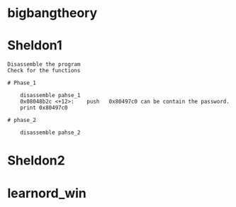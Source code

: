 # bigbangtheory

# Sheldon1
    
    Disassemble the program
    Check for the functions
     
    # Phase_1
        
        disassemble pahse_1
        0x08048b2c <+12>:    push   0x80497c0 can be contain the password.
        print 0x80497c0
        
    # phase_2
    
        disassemble pahse_2
        
        
# Sheldon2

# learnord_win
        
     
     


